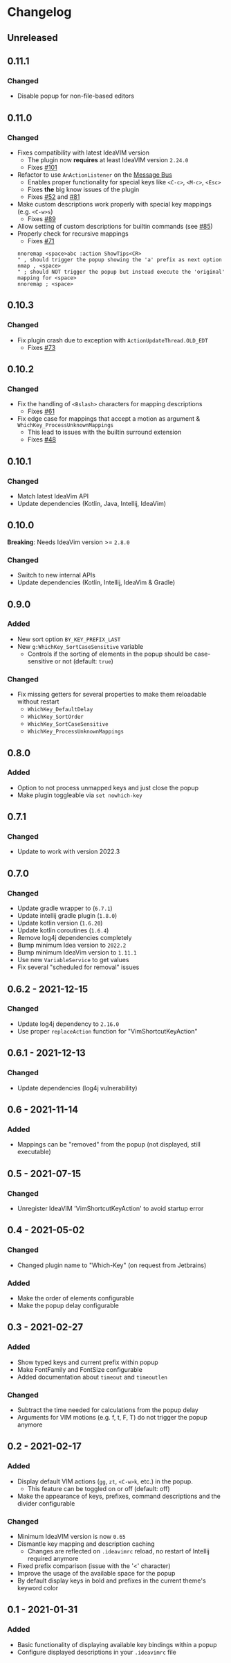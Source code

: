 # Changelog

## Unreleased

## 0.11.1

### Changed

- Disable popup for non-file-based editors

## 0.11.0

### Changed

- Fixes compatibility with latest IdeaVIM version
  - The plugin now **requires** at least IdeaVIM version `2.24.0`
  - Fixes [#101](https://github.com/TheBlob42/idea-which-key/issues/101)
- Refactor to use `AnActionListener` on the [Message Bus](https://plugins.jetbrains.com/docs/intellij/messaging-infrastructure.html#message-bus)
  - Enables proper functionality for special keys like `<C-c>`, `<M-c>`, `<Esc>`
  - Fixes **the** big know issues of the plugin
  - Fixes [#52](https://github.com/TheBlob42/idea-which-key/issues/52) and [#81](https://github.com/TheBlob42/idea-which-key/issues/81)
- Make custom descriptions work properly with special key mappings (e.g. `<C-w>s`)
  - Fixes [#89](https://github.com/TheBlob42/idea-which-key/issues/89)
- Allow setting of custom descriptions for builtin commands (see [#85](https://github.com/TheBlob42/idea-which-key/pull/85))
- Properly check for recursive mappings
  - Fixes [#71](https://github.com/TheBlob42/idea-which-key/issues/71)
  ```vim
  nnoremap <space>abc :action ShowTips<CR>
  " , should trigger the popup showing the 'a' prefix as next option
  nmap , <space>
  " ; should NOT trigger the popup but instead execute the 'original' mapping for <space>
  nnoremap ; <space>
  ```

## 0.10.3

### Changed

- Fix plugin crash due to exception with `ActionUpdateThread.OLD_EDT`
  - Fixes [#73](https://github.com/TheBlob42/idea-which-key/issues/73)

## 0.10.2

### Changed

- Fix the handling of `<Bslash>` characters for mapping descriptions
  - Fixes [#61](https://github.com/TheBlob42/idea-which-key/issues/61)
- Fix edge case for mappings that accept a motion as argument & `WhichKey_ProcessUnknownMappings`
  - This lead to issues with the builtin surround extension
  - Fixes [#48](https://github.com/TheBlob42/idea-which-key/issues/48)

## 0.10.1

### Changed

- Match latest IdeaVim API
- Update dependencies (Kotlin, Java, Intellij, IdeaVim)

## 0.10.0

**Breaking**: Needs IdeaVim version >= `2.8.0`

### Changed

- Switch to new internal APIs
- Update dependencies (Kotlin, Intellij, IdeaVim & Gradle)

## 0.9.0

### Added

- New sort option `BY_KEY_PREFIX_LAST`
- New `g:WhichKey_SortCaseSensitive` variable
  - Controls if the sorting of elements in the popup should be case-sensitive or not (default: `true`)

### Changed

- Fix missing getters for several properties to make them reloadable without restart
  - `WhichKey_DefaultDelay`
  - `WhichKey_SortOrder`
  - `WhichKey_SortCaseSensitive`
  - `WhichKey_ProcessUnknownMappings`

## 0.8.0

### Added

- Option to not process unmapped keys and just close the popup
- Make plugin toggleable via `set nowhich-key`

## 0.7.1

### Changed

- Update to work with version 2022.3

## 0.7.0

### Changed

- Update gradle wrapper to (`6.7.1`)
- Update intellij gradle plugin (`1.8.0`)
- Update kotlin version (`1.6.20`)
- Update kotlin coroutines (`1.6.4`)
- Remove log4j dependencies completely
- Bump minimum Idea version to `2022.2`
- Bump minimum IdeaVim version to `1.11.1`
- Use new `VariableService` to get values
- Fix several "scheduled for removal" issues

## 0.6.2 - 2021-12-15

### Changed

- Update log4j dependency to `2.16.0`
- Use proper `replaceAction` function for "VimShortcutKeyAction"

## 0.6.1 - 2021-12-13

### Changed

- Update dependencies (log4j vulnerability)

## 0.6 - 2021-11-14

### Added

- Mappings can be "removed" from the popup (not displayed, still executable)

## 0.5 - 2021-07-15

### Changed

- Unregister IdeaVIM 'VimShortcutKeyAction' to avoid startup error

## 0.4 - 2021-05-02

### Changed

- Changed plugin name to "Which-Key" (on request from Jetbrains)

### Added

- Make the order of elements configurable
- Make the popup delay configurable

## 0.3 - 2021-02-27

### Added

- Show typed keys and current prefix within popup
- Make FontFamily and FontSize configurable
- Added documentation about `timeout` and `timeoutlen`

### Changed

- Subtract the time needed for calculations from the popup delay
- Arguments for VIM motions (e.g. f, t, F, T) do not trigger the popup anymore

## 0.2 - 2021-02-17

### Added

- Display default VIM actions (`gg`, `zt`, `<C-w>k`, etc.) in the popup.
  - This feature can be toggled on or off (default: off)
- Make the appearance of keys, prefixes, command descriptions and the divider configurable

### Changed

- Minimum IdeaVIM version is now `0.65`
- Dismantle key mapping and description caching
  - Changes are reflected on `.ideavimrc` reload, no restart of Intellij required anymore
- Fixed prefix comparison (issue with the '<' character)
- Improve the usage of the available space for the popup
- By default display keys in bold and prefixes in the current theme's keyword color

## 0.1 - 2021-01-31

### Added

- Basic functionality of displaying available key bindings within a popup
- Configure displayed descriptions in your `.ideavimrc` file

